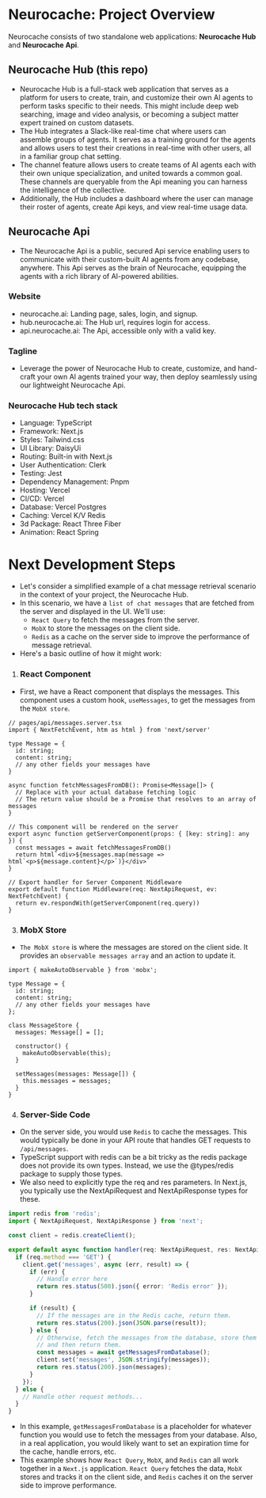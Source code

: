 # Neurocache: Project Overview
Neurocache consists of two standalone web applications: **Neurocache Hub** and **Neurocache Api**.

## Neurocache Hub (this repo)
- Neurocache Hub is a full-stack web application that serves as a platform for users to create, train, and customize their own AI agents to perform tasks specific to their needs. This might include deep web searching, image and video analysis, or becoming a subject matter expert trained on custom datasets.
- The Hub integrates a Slack-like real-time chat where users can assemble groups of agents. It serves as a training ground for the agents and allows users to test their creations in real-time with other users, all in a familiar group chat setting.
- The channel feature allows users to create teams of AI agents each with their own unique specialization, and united towards a common goal. These channels are queryable from the Api meaning you can harness the intelligence of the collective.
- Additionally, the Hub includes a dashboard where the user can manage their roster of agents, create Api keys, and view real-time usage data.

## Neurocache Api 
- The Neurocache Api is a public, secured Api service enabling users to communicate with their custom-built AI agents from any codebase, anywhere. This Api serves as the brain of Neurocache, equipping the agents with a rich library of AI-powered abilities.

### Website
- neurocache.ai: Landing page, sales, login, and signup.
- hub.neurocache.ai: The Hub url, requires login for access.
- api.neurocache.ai: The Api, accessible only with a valid key.

### Tagline
- Leverage the power of Neurocache Hub to create, customize, and hand-craft your own AI agents trained your way, then deploy seamlessly using our lightweight Neurocache Api.

### Neurocache Hub tech stack
- Language: TypeScript
- Framework: Next.js
- Styles: Tailwind.css
- UI Library: DaisyUi
- Routing: Built-in with Next.js
- User Authentication: Clerk
- Testing: Jest
- Dependency Management: Pnpm
- Hosting: Vercel
- CI/CD: Vercel
- Database: Vercel Postgres
- Caching: Vercel K/V Redis
- 3d Package: React Three Fiber
- Animation: React Spring

# Next Development Steps
- Let's consider a simplified example of a chat message retrieval scenario in the context of your project, the Neurocache Hub. 
- In this scenario, we have a `list of chat messages` that are fetched from the server and displayed in the UI. We'll use:
   - `React Query` to fetch the messages from the server.
   - `MobX` to store the messages on the client side.
   - `Redis` as a cache on the server side to improve the performance of message retrieval.
- Here's a basic outline of how it might work:

1. ### React Component
- First, we have a React component that displays the messages. This component uses a custom hook, `useMessages`, to get the messages from the `MobX store`.
```tsx
// pages/api/messages.server.tsx
import { NextFetchEvent, htm as html } from 'next/server'

type Message = {
  id: string;
  content: string;
  // any other fields your messages have
}

async function fetchMessagesFromDB(): Promise<Message[]> {
  // Replace with your actual database fetching logic
  // The return value should be a Promise that resolves to an array of messages
}

// This component will be rendered on the server
export async function getServerComponent(props: { [key: string]: any }) {
  const messages = await fetchMessagesFromDB()
  return html`<div>${messages.map(message => html`<p>${message.content}</p>`)}</div>`
}

// Export handler for Server Component Middleware
export default function Middleware(req: NextApiRequest, ev: NextFetchEvent) {
  return ev.respondWith(getServerComponent(req.query))
}
```
3. ### MobX Store
- `The MobX store` is where the messages are stored on the client side. It provides an `observable messages array` and an action to update it.
```tsx
import { makeAutoObservable } from 'mobx';

type Message = {
  id: string;
  content: string;
  // any other fields your messages have
};

class MessageStore {
  messages: Message[] = [];

  constructor() {
    makeAutoObservable(this);
  }

  setMessages(messages: Message[]) {
    this.messages = messages;
  }
}
```
4. ### Server-Side Code
- On the server side, you would use `Redis` to cache the messages. This would typically be done in your API route that handles GET requests to `/api/messages`.
- TypeScript support with redis can be a bit tricky as the redis package does not provide its own types. Instead, we use the @types/redis package to supply those types.
- We also need to explicitly type the req and res parameters. In Next.js, you typically use the NextApiRequest and NextApiResponse types for these.
```ts
import redis from 'redis';
import { NextApiRequest, NextApiResponse } from 'next';

const client = redis.createClient();

export default async function handler(req: NextApiRequest, res: NextApiResponse) {
  if (req.method === 'GET') {
    client.get('messages', async (err, result) => {
      if (err) {
        // Handle error here
        return res.status(500).json({ error: 'Redis error' });
      }

      if (result) {
        // If the messages are in the Redis cache, return them.
        return res.status(200).json(JSON.parse(result));
      } else {
        // Otherwise, fetch the messages from the database, store them in Redis,
        // and then return them.
        const messages = await getMessagesFromDatabase();
        client.set('messages', JSON.stringify(messages));
        return res.status(200).json(messages);
      }
    });
  } else {
    // Handle other request methods...
  }
}
```
- In this example, `getMessagesFromDatabase` is a placeholder for whatever function you would use to fetch the messages from your database. Also, in a real application, you would likely want to set an expiration time for the cache, handle errors, etc.
- This example shows how `React Query`, `MobX`, and `Redis` can all work together in a `Next.js` application. `React Query` fetches the data, `MobX` stores and tracks it on the client side, and `Redis` caches it on the server side to improve performance.